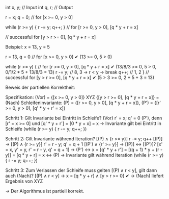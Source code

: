 int x, y; // Input
int q, r; // Output

r = x; q = 0; // for [x >= 0, y > 0]

while (r >= y) { r -= y; q++; } // for [r >= 0, y > 0], [q * y + r = x]

// successful for [y > r >= 0], [q * y + r = x]


Beispiel: x = 13, y = 5

r = 13, q = 0 // for [x >= 0, y > 0] ✔ (13 >= 0, 5 > 0)

while (r >= y) { // for [r >= 0, y > 0], [q * y + r = x] ✔ (13/8/3 >= 0, 5 > 0, 0/1/2 * 5 + 13/8/3 = 13)
    r -= y; // 8, 3 -> r < y → break
    q++;    // 1, 2
}
// successful for [y > r >= 0], [q * y + r = x] ✔ (5 > 3 >= 0, 2 * 5 + 3 = 13)


Beweis der partiellen Korrektheit:

Spezifikation: (Vor) = {[x >= 0, y > 0]} XYZ {[y > r >= 0], [q * y + r = x]} = (Nach)
Schleifeninvariante: (P) = {[r >= 0, y > 0], [q * y + r = x]}, (P') = {[r' >= 0, y > 0], [q' * y + r' = x]}

Schritt 1: Gilt Invariante bei Eintritt in Schleife?
(Vor) r' = x; q' = 0 (P'), denn [r' = x >= 0] und [q' * y + r'] = [0 * y + x] = x
→ Invariante gilt bei Eintritt in Schleife (while (r >= y) { r -= y; q++; })

Schritt 2: Gilt Invariante während Iteration?
[(P) ∧ {r >= y}] r -= y; q++ [(P)] → [(P) ∧ {r >= y}] r' = r - y; q' = q + 1 [(P') ∧ {r' >= y}] → [(P)] <-> [(P')]?
[x' = x, y' = y, r' = r - y, q' = q + 1] → (P') <-> x = [q' * y + r'] = [(q + 1) * y + (r - y)] = [q * y + r] = x <-> (P)
→ Invariante gilt während Iteration (while (r >= y) { r -= y; q++; })

Schritt 3: Zum Verlassen der Schleife muss gelten [(P) ∧ r < y], gilt dann auch (Nach)?
[(P) ∧ r < y] → x = [q * y + r] ∧ [y > r >= 0] ✔
→ (Nach) liefert Ergebnis von XYZ

→ Der Algorithmus ist partiell korrekt.